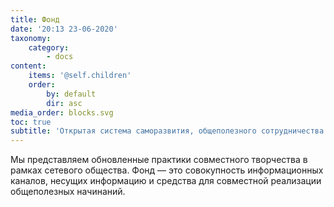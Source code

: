 ```yaml
---
title: Фонд
date: '20:13 23-06-2020'
taxonomy:
    category:
        - docs
content:
    items: '@self.children'
    order:
        by: default
        dir: asc
media_order: blocks.svg
toc: true
subtitle: 'Открытая система саморазвития, общеполезного сотрудничества и всевозможного совместного творчества'
---
```


Мы представляем обновленные практики совместного творчества в рамках сетевого общества. Фонд — это совокупность информационных каналов, несущих информацию и средства для совместной реализации общеполезных начинаний. 